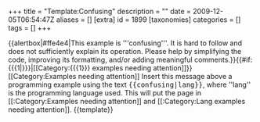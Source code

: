 +++
title = "Template:Confusing"
description = ""
date = 2009-12-05T06:54:47Z
aliases = []
[extra]
id = 1899
[taxonomies]
categories = []
tags = []
+++

{{alertbox|#ffe4e4|This example is '''confusing'''.  It is hard to follow and does not sufficiently explain its operation.  Please help by simplifying the code, improving its formatting, and/or adding meaningful comments.}}<includeonly>{{#if:{{{1|}}}|[[Category:{{{1}}} examples needing attention]]}}[[Category:Examples needing attention]]</includeonly><noinclude>
Insert this message above a programming example using the text <tt><nowiki>{{confusing|lang}}</nowiki></tt>, where ''lang'' is the programming language used.  This will put the page in [[:Category:Examples needing attention]] and [[:Category:Lang examples needing attention]].
{{template}}</noinclude>
